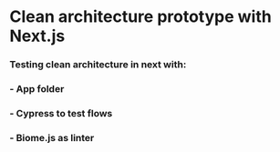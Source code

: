 # Clean architecture prototype with Next.js

### Testing clean architecture in next with:

### - App folder

### - Cypress to test flows

### - Biome.js as linter
